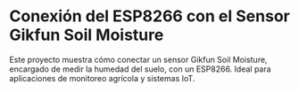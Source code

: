 # Conexión del ESP8266 con el Sensor Gikfun Soil Moisture
Este proyecto muestra cómo conectar un sensor Gikfun Soil Moisture, encargado de medir la humedad del suelo, con un ESP8266. Ideal para aplicaciones de monitoreo agrícola y sistemas IoT.
